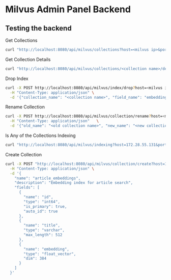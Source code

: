 # Milvus Admin Panel Backend

## Testing the backend
Get Collections
```bash
curl "http://localhost:8080/api/milvus/collections?host=<milvus ip>&port=19530"
```

Get Collection Details
```bash
curl "http://localhost:8080/api/milvus/collections/<collection name>/details?host=<milvus ip>&port=19530"
```

Drop Index
```bash
curl -X POST http://localhost:8080/api/milvus/index/drop?host=<milvus ip> \
  -H "Content-Type: application/json" \
  -d '{"collection_name": "<collection name>", "field_name": "embedding"}'
  ```

Rename Collection
```bash
curl -X POST http://localhost:8080/api/milvus/collection/rename?host=<milvus ip> \
  -H "Content-Type: application/json"   \
  -d '{"old_name": "<old collection name>", "new_name": "<new collection name>"}'
```
Is Any of the Collections Indexing

```bash
curl "http://localhost:8080/api/milvus/indexing?host=172.28.55.131&port=19530"
```

Create Collection
```bash
curl -X POST "http://localhost:8080/api/milvus/collection/create?host=172.28.55.131&port=19530" \
  -H "Content-Type: application/json" \
  -d '{
    "name": "article_embeddings",
    "description": "Embedding index for article search",
    "fields": [
      {
        "name": "id",
        "type": "int64",
        "is_primary": true,
        "auto_id": true
      },
      {
        "name": "title",
        "type": "varchar",
        "max_length": 512
      },
      {
        "name": "embedding",
        "type": "float_vector",
        "dim": 384
      }
    ]
  }'
```